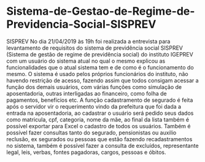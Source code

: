 # Sistema-de-Gestao-de-Regime-de-Previdencia-Social-SISPREV

SISPREV
No dia 21/04/2019 às 19h foi realizada a entrevista para levantamento de requisitos
do sistema de previdência social SISPREV (Sistema de gestão de regime de previdência social)
do instituto IGEPREV com um usuário do sistema atual no qual o mesmo explicou as funcionalidades 
que o atual sistema tem e de como é o funcionamento do mesmo.
O sistema é usado pelos próprios funcionários do instituto, não havendo restrição de acesso,
fazendo assim que todos consigam acessar a função dos demais usuários, com várias funções como
simulação de aposentadoria, outras interligadas ao financeiro, como folha de pagamentos, benefícios etc.
A função cadastramento de segurado é feita após o servidor vir o requerimento vindo da prefeitura 
que foi dada a entrada na aposentadoria, ao cadastrar o usuário será pedido seus dados como matricula,
cpf, categoria, nome da mãe, ao final da lista também é possível exportar para Excel o cadastro de todos os usuários.
Também é possível fazer consultas tanto do segurado, pensionistas ou auxilio reclusão, ex segurados ou pessoas
que estão fazendo recadastramentos no sistema, também é possível fazer a consulta de excluídos, representante 
legal, leis, verbas, fontes pagadoras, cargos, pessoas e óbitos.
